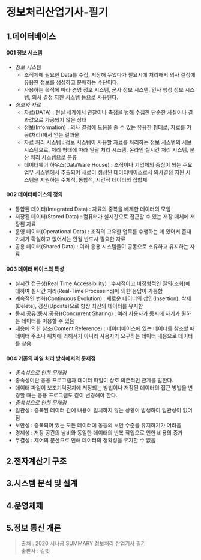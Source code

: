 # 정보처리산업기사-필기

## 1.데이터베이스

#### 001 정보 시스템
  * *정보 시스템*
    * 조직체에 필요한 Data를 수집, 저장해 두었다가 필요시에 처리해서 의사 결정에 유용한 정보를 생성하고 분배하는 수단이다.
    * 사용하는 목적에 따라 경영 정보 시스템, 군사 정보 시스템, 인사 행정 정보 시스템, 의사 결정 지원 시스템 등으로 사용된다.
  * *정보와 자료*  
    * 자료(DATA) : 현실 세계에서 관찰이나 측정을 텅해 수집한 단순한 사실이나 결과값으로 가공되지 않은 상태
    * 정보(Information) : 의사 결정에 도움을 줄 수 있는 유용한 형태로, 자료를 가공(처리)해서 얻는 결과물
    * 자료 처리 시스템 : 정보 시스템이 사용할 자료를 처리하는 정보 시스템의 서브 시스템으로, 처리 형태에 따라 일괄 처리 시스템, 온라인 실시간 처리 시스템, 분산 처리 시스템으로 분류
    * 데이터웨어 하우스(DataWare House) : 조직이나 기업체의 중심이 되는 주요 업무 시스템에서 추출되어 새로이 생성된 데이터베이스로서 의사결정 지원 시스템을 지원하는 주체적, 통합적, 시간적 데이터의 집합체
     
#### 002 데이터베이스의 정의
 * 통합된 데이터(Integrated Data) : 자료의 중복을 배제한 데이터의 모임
 * 저장된 데이터(Stored Data) : 컴퓨터가 실시간으로 접근할 수 있는 저장 매체에 저장된 자료
 * 운영 데이터(Operational Data) : 조직의 고유한 업무를 수행하는 데 있어서 존재 가치가 확실하고 없어서는 안될 반드시 필요한 자료
 * 공용 데이터(Shared Data) : 여러 응용 시스템들이 공동으로 소유하고 유지하는 자료
 
#### 003 데이터 베이스의 특성
 * 실시간 접근성(Real Time Accessibility) : 수시적이고 비정형적인 질의(조회)에 대하여 실시간 처리(Real-Time Processing)에 의한 응답이 가능함
 * 계속적인 변화(Continuous Evolution) : 새로운 데이터의 삽입(Insertion), 삭제(Delete), 갱신(Update)으로 항상 최신의 데이터를 유지함
 * 동시 공유(동시 공용)(Concurrent Sharing) : 여러 사용자가 동시에 자기가 원하는 데이터를 이용할 수 있음
 * 내용에 의한 참조(Content Reference) : 데이터베이스에 있는 데이터를 참조할 때 데이터 주소나 위치에 의해서가 아니라 사용자가 요구하는 데이터 내용으로 데이터를 찾음
 
#### 004 기존의 파일 처리 방식에서의 문제점
 * *종속성으로 인한 문제점*
  * 종속성이란 응용 프로그램과 데이터 파일이 상호 의존적인 관계를 말한다.
  * 데이터 파일이 보조기억장치에 저장되는 방법이나 저장된 데이터의 접근 방법을 변경할 때는 응용 프로그램도 같이 변경해야 한다.
 * *중복성으로 인한 문제점*
  * 일관성 : 중복된 데이터 간에 내용이 일치하지 않는 상황이 발생하여 일관성이 없어짐
  * 보안성 : 중복되어 있는 모든 데이터에 동등의 보안 수준을 유지하기가 어려움
  * 경제성 : 저장 공간의 낭비와 동일한 데이터의 반복 작업으로 인한 비용의 증가
  * 무결성 : 제어의 분산으로 인해 데이터의 정확성을 유지할 수 없음
  
## 2.전자계산기 구조
## 3.시스템 분석 및 설계
## 4.운영체제
## 5.정보 통신 개론
> 출처 : 2020 시나공 SUMMARY 정보처리 산업기사 필기   
> 출판사 : 길벗
